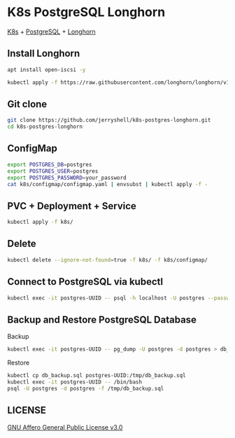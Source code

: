 # K8s PostgreSQL Longhorn

[K8s](https://kubernetes.io/) + [PostgreSQL](https://www.postgresql.org/) + [Longhorn](https://longhorn.io/)

## Install Longhorn

```bash
apt install open-iscsi -y
```

```bash
kubectl apply -f https://raw.githubusercontent.com/longhorn/longhorn/v1.6.1/deploy/longhorn.yaml
```

## Git clone

```bash
git clone https://github.com/jerryshell/k8s-postgres-longhorn.git
cd k8s-postgres-longhorn
```

## ConfigMap

```bash
export POSTGRES_DB=postgres
export POSTGRES_USER=postgres
export POSTGRES_PASSWORD=your_password
cat k8s/configmap/configmap.yaml | envsubst | kubectl apply -f -
```

## PVC + Deployment + Service

```bash
kubectl apply -f k8s/
```

## Delete

```bash
kubectl delete --ignore-not-found=true -f k8s/ -f k8s/configmap/
```

## Connect to PostgreSQL via kubectl

```bash
kubectl exec -it postgres-UUID -- psql -h localhost -U postgres --password -p 5432 postgres
```

## Backup and Restore PostgreSQL Database

Backup

```bash
kubectl exec -it postgres-UUID -- pg_dump -U postgres -d postgres > db_backup.sql
```

Restore

```bash
kubectl cp db_backup.sql postgres-UUID:/tmp/db_backup.sql
kubectl exec -it postgres-UUID -- /bin/bash
psql -U postgres -d postgres -f /tmp/db_backup.sql
```

## LICENSE

[GNU Affero General Public License v3.0](https://choosealicense.com/licenses/agpl-3.0/)
